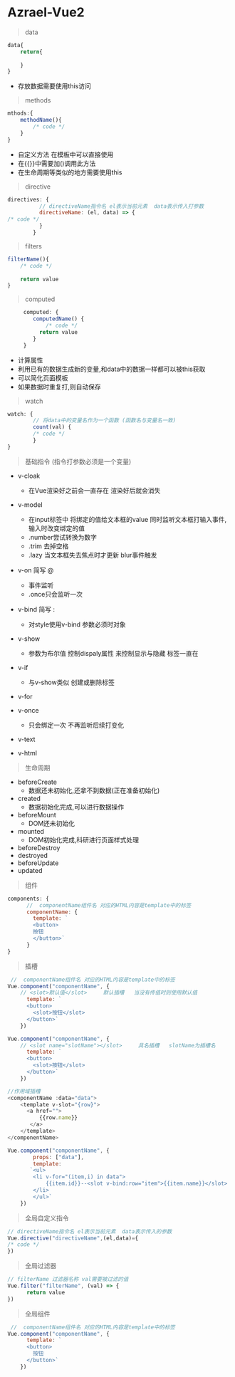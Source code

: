 # Azrael-Vue2

> data  

```js
data{
    return{
        
    }
}
```

- 存放数据需要使用this访问

> methods  

```js
mthods:{
    methodName(){
        /* code */
    }
}
```

- 自定义方法  在模板中可以直接使用
- 在{{}}中需要加()调用此方法 
- 在生命周期等类似的地方需要使用this

> directive

```js
directives: {
    	  // directiveName指令名 el表示当前元素  data表示传入打参数
          directiveName: (el, data) => { 
/* code */
          }
        }
```

> filters

```js
filterName(){
    /* code */
    
    return value
}
```

> computed

```js
     computed: {
        computedName() {
            /* code */
          return value
        }
     }
```

- 计算属性
- 利用已有的数据生成新的变量,和data中的数据一样都可以被this获取
- 可以简化页面模板
- 如果数据时重复打,则自动保存

> watch

```js
watch: {
        // 将data中的变量名作为一个函数 (函数名与变量名一致)
        count(val) {
        /* code */
        }
}
```



> 基础指令	(指令打参数必须是一个变量)

- v-cloak  
  - 在Vue渲染好之前会一直存在  渲染好后就会消失
- v-model 
  - 在input标签中 将绑定的值给文本框的value 同时监听文本框打输入事件,输入时改变绑定的值
  - .number尝试转换为数字
  - .trim 去掉空格
  - .lazy 当文本框失去焦点时才更新 blur事件触发

- v-on 简写 @
  - 事件监听
  - .once只会监听一次
- v-bind 简写   :
  - 对style使用v-bind 参数必须时对象
- v-show 
  - 参数为布尔值 控制dispaly属性 来控制显示与隐藏 标签一直在
- v-if
  - 与v-show类似 创建或删除标签
- v-for
- v-once 
  - 只会绑定一次 不再监听后续打变化
- v-text
- v-html

> 生命周期

- beforeCreate
  - 数据还未初始化,还拿不到数据(正在准备初始化) 
- created
  - 数据初始化完成,可以进行数据操作
- beforeMount
  - DOM还未初始化
- mounted
  - DOM初始化完成,科研进行页面样式处理
- beforeDestroy
- destroyed
- beforeUpdate
- updated

> 组件

```js
components: {
      //  componentName组件名 对应的HTML内容是template中的标签
      componentName: {
        template: `
        <button>
		按钮
		</button>`
      }
}
```

> 插槽

```js
 //  componentName组件名 对应的HTML内容是template中的标签    
Vue.component("componentName", {
    // <slot>默认值</slot>     默认插槽   当没有传值时则使用默认值  
      template: `
      <button>
		<slot>按钮</slot>
      </button>`
    })

Vue.component("componentName", {
    // <slot name="slotName"></slot>     具名插槽   slotName为插槽名  
      template: `
      <button>
		<slot>按钮</slot>
      </button>`
    })

//作用域插槽
<componentName :data="data">
    <template v-slot="{row}">
      <a href="">
          {{row.name}}
       </a>
    </template>
</componentName>

Vue.component("componentName", {
        props: ["data"],
        template: 
       `<ul>
    	<li v-for="(item,i) in data">
      		{{item.id}}--<slot v-bind:row="item">{{item.name}}</slot>
    	</li>
  		</ul>`
    })
```



> 全局自定义指令

```js
// directiveName指令名 el表示当前元素  data表示传入的参数
Vue.directive("directiveName",(el,data)={  
/* code */
})
```

> 全局过滤器

```js
// filterName 过滤器名称 val需要被过滤的值
Vue.filter("filterName", (val) => {
      return value
})
```

> 全局组件

```js
 //  componentName组件名 对应的HTML内容是template中的标签    
Vue.component("componentName", {
      template: `
      <button>
		按钮
      </button>`
    })
```



